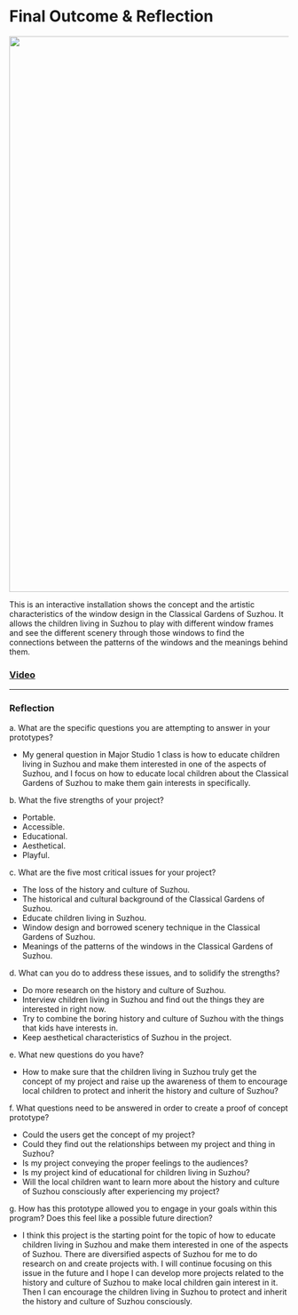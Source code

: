 # Final Outcome & Reflection

<img src="images/coverImg.gif" width="1000">

This is an interactive installation shows the concept and the artistic characteristics of the window design in the Classical Gardens of Suzhou. It allows the children living in Suzhou to play with different window frames and see the different scenery through those windows to find the connections between the patterns of the windows and the meanings behind them.

### [Video](https://drive.google.com/file/d/1eYF1EuOIW0fORuKKcI_jGn5NyjwkC-pY/view?usp=sharing)

----------------------------------------------------------------------

### Reflection

a. What are the specific questions you are attempting to answer in your prototypes?

 - My general question in Major Studio 1 class is how to educate children living in Suzhou and make them interested in one of the aspects of Suzhou, and I focus on how to educate local children about the Classical Gardens of Suzhou to make them gain interests in specifically.

b. What the five strengths of your project?

 - Portable.
 - Accessible.
 - Educational.
 - Aesthetical.
 - Playful.

c. What are the five most critical issues for your project?

 - The loss of the history and culture of Suzhou.
 - The historical and cultural background of the Classical Gardens of Suzhou.
 - Educate children living in Suzhou.
 - Window design and borrowed scenery technique in the Classical Gardens of Suzhou.
 - Meanings of the patterns of the windows in the Classical Gardens of Suzhou.

d. What can you do to address these issues, and to solidify the strengths?

 - Do more research on the history and culture of Suzhou.
 - Interview children living in Suzhou and find out the things they are interested in right now.
 - Try to combine the boring history and culture of Suzhou with the things that kids have interests in.
 - Keep aesthetical characteristics of Suzhou in the project.

e. What new questions do you have?

 - How to make sure that the children living in Suzhou truly get the concept of my project and raise up the awareness of them to encourage local children to protect and inherit the history and culture of Suzhou?

f. What questions need to be answered in order to create a proof of concept prototype?

 - Could the users get the concept of my project?
 - Could they find out the relationships between my project and thing in Suzhou?
 - Is my project conveying the proper feelings to the audiences?
 - Is my project kind of educational for children living in Suzhou?
 - Will the local children want to learn more about the history and culture of Suzhou consciously after experiencing my project?

g. How has this prototype allowed you to engage in your goals within this program? Does this feel like a possible future direction?

 - I think this project is the starting point for the topic of how to educate children living in Suzhou and make them interested in one of the aspects of Suzhou. There are diversified aspects of Suzhou for me to do research on and create projects with. I will continue focusing on this issue in the future and I hope I can develop more projects related to the history and culture of Suzhou to make local children gain interest in it. Then I can encourage the children living in Suzhou to protect and inherit the history and culture of Suzhou consciously.
